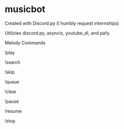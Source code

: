 # musicbot

Created with Discord.py (I humbly request internships)

Utilizies discord.py, asyncio, youtube_dl, and pafy.

Melody Commands

!play

!search

!skip

!queue

!clear

!pause

!resume

!stop

